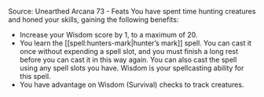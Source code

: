 Source: Unearthed Arcana 73 - Feats
You have spent time hunting creatures and honed your skills, gaining the following benefits:
* Increase your Wisdom score by 1, to a maximum of 20.
* You learn the [[spell:hunters-mark|hunter’s mark]] spell. You can cast it once without expending a spell slot, and you must finish a long rest before you can cast it in this way again. You can also cast the spell using any spell slots you have. Wisdom is your spellcasting ability for this spell.
* You have advantage on Wisdom (Survival) checks to track creatures.